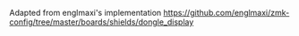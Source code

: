 Adapted from englmaxi's implementation
https://github.com/englmaxi/zmk-config/tree/master/boards/shields/dongle_display
